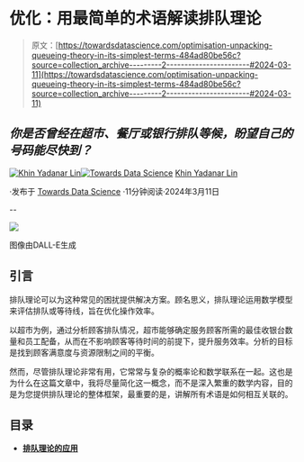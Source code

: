 # 优化：用最简单的术语解读排队理论

> 原文：[https://towardsdatascience.com/optimisation-unpacking-queueing-theory-in-its-simplest-terms-484ad80be56c?source=collection_archive---------2-----------------------#2024-03-11](https://towardsdatascience.com/optimisation-unpacking-queueing-theory-in-its-simplest-terms-484ad80be56c?source=collection_archive---------2-----------------------#2024-03-11)

## *你是否曾经在超市、餐厅或银行排队等候，盼望自己的号码能尽快到？*

[](https://medium.com/@khinydnlin_310?source=post_page---byline--484ad80be56c--------------------------------)[![Khin Yadanar Lin](../Images/1018a44583239dfd33901b6d392d257f.png)](https://medium.com/@khinydnlin_310?source=post_page---byline--484ad80be56c--------------------------------)[](https://towardsdatascience.com/?source=post_page---byline--484ad80be56c--------------------------------)[![Towards Data Science](../Images/a6ff2676ffcc0c7aad8aaf1d79379785.png)](https://towardsdatascience.com/?source=post_page---byline--484ad80be56c--------------------------------) [Khin Yadanar Lin](https://medium.com/@khinydnlin_310?source=post_page---byline--484ad80be56c--------------------------------)

·发布于 [Towards Data Science](https://towardsdatascience.com/?source=post_page---byline--484ad80be56c--------------------------------) ·11分钟阅读·2024年3月11日

--

![](../Images/16bea26baf252db20922ce830742fb26.png)

图像由DALL-E生成

## 引言

排队理论可以为这种常见的困扰提供解决方案。顾名思义，排队理论运用数学模型来评估排队或等待线，旨在优化操作效率。

以超市为例，通过分析顾客排队情况，超市能够确定服务顾客所需的最佳收银台数量和员工配备，从而在不影响顾客等待时间的前提下，提升服务效率。分析的目标是找到顾客满意度与资源限制之间的平衡。

然而，尽管排队理论非常有用，它常常与复杂的概率论和数学联系在一起。这也是为什么在这篇文章中，我将尽量简化这一概念，而不是深入繁重的数学内容，目的是为您提供排队理论的整体框架，最重要的是，讲解所有术语是如何相互关联的。

## 目录

+   [**排队理论的应用**](#b152)
